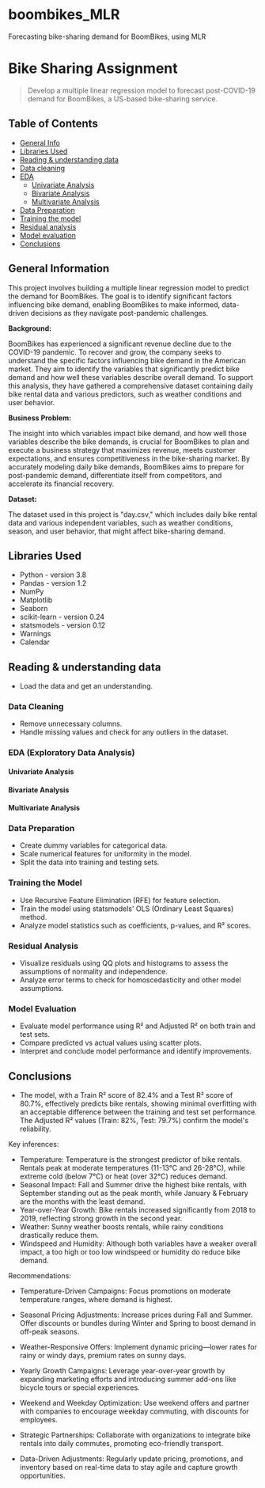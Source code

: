 # boombikes_MLR
Forecasting bike-sharing demand for BoomBikes, using MLR

# Bike Sharing Assignment
> Develop a multiple linear regression model to forecast post-COVID-19 demand for BoomBikes, a US-based bike-sharing service.


## Table of Contents
* [General Info](#general-information)
* [Libraries Used](#Libraries-used)
* [Reading & understanding data](#Reading-and-understanding-the-data)
* [Data cleaning](#data-cleaning)
* [EDA](#eda)
  * [Univariate Analysis](#Univariate_Analysis)
  * [Bivariate Analysis](#Bivariate_Analysis)
  * [Multivariate Analysis](#Multivariate_Analysis)
* [Data Preparation](#data-preparation)
* [Training the model](#training-the-model)
* [Residual analysis](#residual-analysis)
* [Model evaluation](#model-evaluation)
* [Conclusions](#conclusions)


## General Information

This project involves building a multiple linear regression model to predict the demand for BoomBikes. The goal is to identify significant factors influencing bike demand, enabling BoomBikes to make informed, data-driven decisions as they navigate post-pandemic challenges.

**Background:**

BoomBikes has experienced a significant revenue decline due to the COVID-19 pandemic. To recover and grow, the company seeks to understand the specific factors influencing bike demand in the American market. They aim to identify the variables that significantly predict bike demand and how well these variables describe overall demand. To support this analysis, they have gathered a comprehensive dataset containing daily bike rental data and various predictors, such as weather conditions and user behavior.

**Business Problem:**

The insight into which variables impact bike demand, and how well those variables describe the bike demands, is crucial for BoomBikes to plan and execute a business strategy that maximizes revenue, meets customer expectations, and ensures competitiveness in the bike-sharing market. By accurately modeling daily bike demands, BoomBikes aims to prepare for post-pandemic demand, differentiate itself from competitors, and accelerate its financial recovery.

**Dataset:**

The dataset used in this project is "day.csv," which includes daily bike rental data and various independent variables, such as weather conditions, season, and user behavior, that might affect bike-sharing demand.

## Libraries Used
- Python - version 3.8
- Pandas - version 1.2
- NumPy
- Matplotlib
- Seaborn
- scikit-learn - version 0.24
- statsmodels - version 0.12
- Warnings
- Calendar

## Reading & understanding data
- Load the data and get an understanding.

### Data Cleaning
* Remove unnecessary columns.
* Handle missing values and check for any outliers in the dataset.

### EDA (Exploratory Data Analysis)
#### Univariate Analysis
#### Bivariate Analysis
#### Multivariate Analysis

### Data Preparation
* Create dummy variables for categorical data.
* Scale numerical features for uniformity in the model.
* Split the data into training and testing sets.

### Training the Model
* Use Recursive Feature Elimination (RFE) for feature selection.
* Train the model using statsmodels' OLS (Ordinary Least Squares) method.
* Analyze model statistics such as coefficients, p-values, and R² scores.

### Residual Analysis
* Visualize residuals using QQ plots and histograms to assess the assumptions of normality and independence.
* Analyze error terms to check for homoscedasticity and other model assumptions.

### Model Evaluation
* Evaluate model performance using R² and Adjusted R² on both train and test sets.
* Compare predicted vs actual values using scatter plots.
* Interpret and conclude model performance and identify improvements.

## Conclusions
- The model, with a Train R² score of 82.4% and a Test R² score of 80.7%, effectively predicts bike rentals, showing minimal overfitting with an acceptable difference between the training and test set performance. The Adjusted R² values (Train: 82%, Test: 79.7%) confirm the model's reliability.

Key inferences:
* Temperature: Temperature is the strongest predictor of bike rentals. Rentals peak at moderate temperatures (11-13°C and 26-28°C), while extreme cold (below 7°C) or heat (over 32°C) reduces demand.
* Seasonal Impact: Fall and Summer drive the highest bike rentals, with September standing out as the peak month, while January & February are the months with the least demand. 
* Year-over-Year Growth: Bike rentals increased significantly from 2018 to 2019, reflecting strong growth in the second year.
* Weather: Sunny weather boosts rentals, while rainy conditions drastically reduce them.
* Windspeed and Humidity: Although both variables have a weaker overall impact, a too high or too low windspeed or humidity do reduce bike demand.

Recommendations:

* Temperature-Driven Campaigns: Focus promotions on moderate temperature ranges, where demand is highest.

* Seasonal Pricing Adjustments: Increase prices during Fall and Summer. Offer discounts or bundles during Winter and Spring to boost demand in off-peak seasons.

* Weather-Responsive Offers: Implement dynamic pricing—lower rates for rainy or windy days, premium rates on sunny days.

* Yearly Growth Campaigns: Leverage year-over-year growth by expanding marketing efforts and introducing summer add-ons like bicycle tours or special experiences.

* Weekend and Weekday Optimization: Use weekend offers and partner with companies to encourage weekday commuting, with discounts for employees.

* Strategic Partnerships: Collaborate with organizations to integrate bike rentals into daily commutes, promoting eco-friendly transport.

* Data-Driven Adjustments: Regularly update pricing, promotions, and inventory based on real-time data to stay agile and capture growth opportunities.
